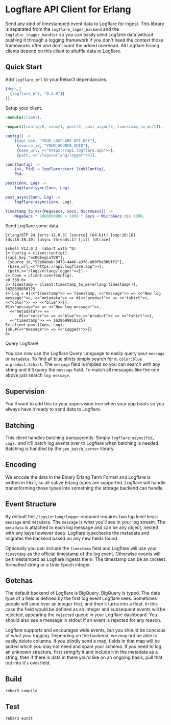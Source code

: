 # Logflare API Client for Erlang

Send any kind of timestamped event data to Logflare for ingest. This library is separated from the `logflare_lager_backend` and the `logfalre_logger_handler` so you can easily send Logfalre data without pushing it through a logging framework if you don't need the context those frameworks offer and don't want the added overhead. All Logflare Erlang clients depend on this client to shuffle data to Logflare.

## Quick Start

Add `logflare_erl` to your Rebar3 dependancies.

```erlang
{deps,[
  {logflare_erl, "0.2.0"}}
]}.
```

Setup your client.

```erlang
-module(client).

-export([config/0, conn/1, post/2, post_async/2, timestamp_to_ms/1]).

config() ->
    [{api_key, "YOUR_LOGFLARE_API_KEY"},
     {source_id, "YOUR_SOURCE_UUID"},
     {base_url, <<"https://api.logflare.app">>},
     {path, <<"/logs/erlang/logger">>}].

conn(Config) ->
    {ok, Pid} = logflare:start_link(Config),
    Pid.

post(Conn, Log) ->
    logflare:sync(Conn, Log).

post_async(Conn, Log) ->
    logflare:async(Conn, Log).

timestamp_to_ms({MegaSecs, Secs, MicroSecs}) ->
    MegaSecs * 1000000000 + 1000 * Secs + MicroSecs div 1000.

```

Send Logflare some data.

```
Erlang/OTP 24 [erts-12.0.3] [source] [64-bit] [smp:16:16] [ds:16:16:10] [async-threads:1] [jit] [dtrace]

Eshell V12.0.3  (abort with ^G)
1> Config = client:config().
[{api_key,"ecKGEvgLuTVB"},
 {source_id,"53e8a0ab-3d78-4446-a3f8-eb8fbe3bbff2"},
 {base_url,<<"https://api.logflare.app">>},
 {path,<<"/logs/erlang/logger">>}]
2> Conn = client:conn(Config).
<0.330.0>
3> Timestamp = client:timestamp_to_ms(erlang:timestamp()).
1628699850325
4> Log = #{<<"timestamp">> => Timestamp, <<"message">> => <<"New log message!">>, <<"metadata">> => #{<<"product">> => <<"tshirt">>, <<"color">> => <<"blue">>}}.
#{<<"message">> => <<"New log message!">>,
  <<"metadata">> =>
      #{<<"color">> => <<"blue">>,<<"product">> => <<"tshirt">>},
  <<"timestamp">> => 1628699850325}
5> client:post(Conn, Log).
{ok,#{<<"message">> => <<"Logged!">>}}
6> 
```

Query Logflare! 

You can now use the Logflare Query Language to easily query your `message` or `metadata`. To find all blue shirts simply search for `m.color:blue m.product:tshirt`. The `message` field is implied so you can search with any string and it'll query the `message` field. To match all messages like the one above just search `log message`.

## Supervision

You'll want to add this to your supervision tree when your app boots so you always have it ready to send data to Logflare.

## Batching

This client handles batching transparently. Simply `logflare:async(Pid, Log).` and it'll batch log events over to Logflare when batching is needed. Batching is handled by the `gen_batch_server` library.

## Encoding

We encode the data in the Binary Erlang Term Format and Logflare is written in Elixir, so all native Erlang types are supported. Logflare will handle transoforming those types into something the storage backend can handle.

## Event Structure

By default the `/logs/erlang/logger` endpoint requires two top level keys: `message` and `metadata`. The `message` is what you'll see in your log stream. The `metadata` is attached to each log message and can be any object, nested with any keys however deep. Logflare typechecks the metadata and migrates the backend based on any new fields found. 

Optionally you can include the `timestamp` field and Logflare will use your `timestamp` as the official timestamp of the log event. Otherwise events will be timestamped as Logflare ingests them. The timestamp can be an `ISO8601` formatted string or a Unix Epoch integer. 

## Gotchas

The default backend of Logflare is BigQuery. BigQuery is typed. The data type of a field is defined by the first log event Logflare sees. Sometimes people will send over an integer first, and then it turns into a float. In this case the field would be defined as an integer and subsequent events will be rejected, appearing the `rejected` queue in your Logflare dashboard. You should also see a message in stdout if an event is rejected for any reason.

Logflare supports and encourages wide events, but you should be concious of what your logging. Depending on the backend, we may not be able to easily delete columns. If you blindly send a map, fields in that map will be added which you may not need and spam your schema. If you need to log an unknown structure, first stringify it and include it in the metadata as a string, then if there is data in there you'd like on an ongoing basis, pull that out into it's own field. 

## Build

```
rebar3 compile
```

## Test

```
rebar3 eunit
```
